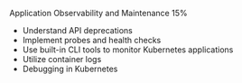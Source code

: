 Application Observability and Maintenance 15%
- Understand API deprecations
- Implement probes and health checks
- Use built-in CLI tools to monitor Kubernetes applications
- Utilize container logs
- Debugging in Kubernetes
